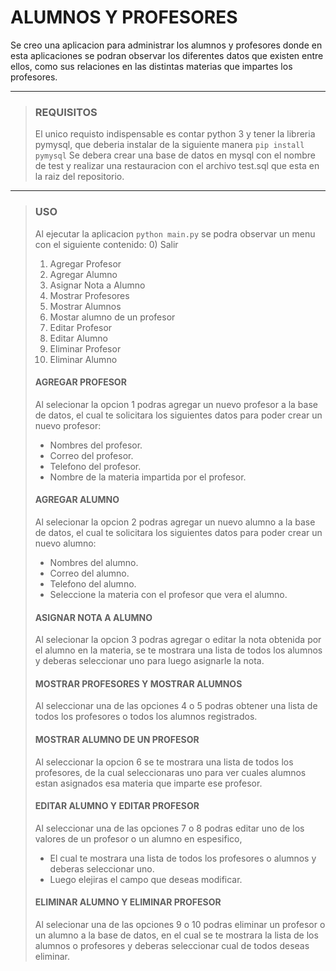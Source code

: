 # ALUMNOS Y PROFESORES 
Se creo una aplicacion para administrar los alumnos y profesores donde en esta aplicaciones se podran observar los diferentes datos que existen entre ellos, como sus relaciones en las distintas materias que impartes los profesores. 


------------


> ### REQUISITOS
> El unico requisto indispensable es contar python 3 y tener la libreria pymysql, que deberia instalar de la siguiente manera   `pip install pymysql`
> Se debera crear una base de datos en mysql con el nombre de test y realizar una restauracion con el archivo test.sql que esta en la raiz del repositorio.


------------


> ### USO
> Al ejecutar la aplicacion `python main.py` se podra observar un menu con el siguiente contenido: 
> 0)  Salir
> 1)  Agregar Profesor
> 2)  Agregar Alumno
> 3)  Asignar Nota a Alumno
> 4)  Mostrar Profesores
> 5)  Mostrar Alumnos
> 6)  Mostar alumno de un profesor
> 7)  Editar Profesor
> 8)  Editar Alumno
> 9)  Eliminar Profesor
> 10) Eliminar Alumno
> 
> 
> #### AGREGAR PROFESOR
> Al selecionar la opcion 1 podras agregar un nuevo profesor a la base de datos, el cual te solicitara los siguientes datos para poder crear un nuevo profesor: 
> - Nombres del profesor.
> - Correo del profesor.
> - Telefono del profesor.
> - Nombre de la materia impartida por el profesor.
> 
> 
> #### AGREGAR ALUMNO
> Al selecionar la opcion 2 podras agregar un nuevo alumno a la base de datos, el cual te solicitara los siguientes datos para poder crear un nuevo alumno:
> - Nombres del alumno.
> - Correo del alumno.
> - Telefono del alumno.
> - Seleccione la materia con el profesor que vera el alumno.
> 
> 
> #### ASIGNAR NOTA A ALUMNO
> Al selecionar la opcion 3 podras agregar o editar la nota obtenida por el alumno en la materia, se te mostrara una lista de todos los alumnos y deberas seleccionar uno para luego asignarle la nota.
> 
> 
> #### MOSTRAR PROFESORES Y MOSTRAR ALUMNOS
> Al seleccionar una de las opciones 4 o 5 podras obtener una lista de todos los profesores o todos los alumnos registrados.
> 
> #### MOSTRAR ALUMNO DE UN PROFESOR 
> Al seleccionar la opcion 6 se te mostrara una lista de todos los profesores, de la cual seleccionaras uno para ver cuales alumnos estan asignados esa materia que imparte ese profesor.
> 
> #### EDITAR ALUMNO Y EDITAR PROFESOR 
> Al seleccionar una de las opciones 7 o 8 podras editar uno de los valores de un profesor o un alumno en espesifico, 
> - El cual te mostrara una lista de todos los profesores o alumnos y deberas seleccionar uno.
> - Luego elejiras el campo que deseas modificar.
> 
> #### ELIMINAR ALUMNO Y ELIMINAR PROFESOR
> Al selecionar una de las opciones 9 o 10 podras eliminar un profesor  o un alumno a la base de datos, en el cual se te mostrara la lista de los alumnos o profesores y deberas seleccionar cual de todos deseas eliminar.
